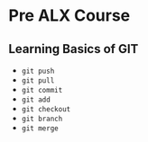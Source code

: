 # Pre ALX Course 
## Learning Basics of GIT 
- `git push`
- `git pull`
- `git commit`
- `git add`
- `git checkout`
- `git branch`
- `git merge`
